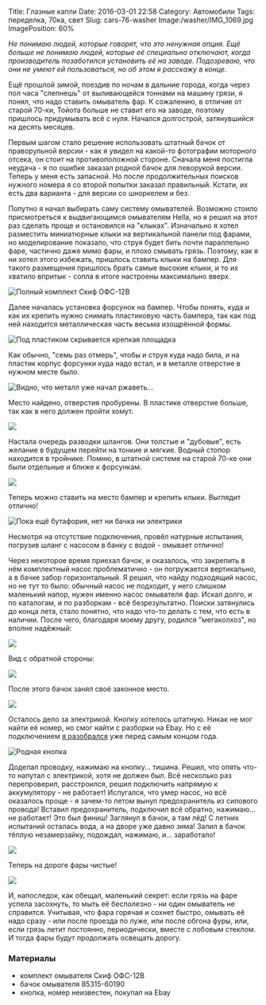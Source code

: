 Title: Глазные капли
Date: 2016-03-01 22:58
Category: Автомобили
Tags: переделка, 70ка, свет
Slug: cars-76-washer
Image:/washer/IMG_1069.jpg
ImagePosition: 60%

_Не понимаю людей, которые говорят, что это ненужная опция. Ещё больше не понимаю людей, которые её специально отключают, когда производитель позаботился установить её на заводе. Подозреваю, что они не умеют ей пользоваться, но об этом я расскажу в конце._

Ещё прошлой зимой, поездив по ночам в дальние города, когда через пол часа "слепнешь" от выливающейся тоннами на машину грязи, я понял, что надо ставить омыватель фар. К сожалению, в отличие от старой 70-ки, Тойота больше не ставит его на заводе, поэтому пришлось придумывать всё с нуля. Начался долгострой, затянувшийся на десять месяцев.

Первым шагом стало решение использовать штатный бачок от праворульной версии - как я увидел на какой-то фотографии моторного отсека, он стоит на противоположной стороне. Сначала меня постигла неудача - я по ошибке заказал родной бачок для леворукой версии. Теперь у меня есть запасной. Но после продолжительных поисков нужного номера я со второй попытки заказал правильный. Кстати, их есть два варианта - для версии со шноркелем и без.

Попутно я начал выбирать саму систему омывателей. Возможно стоило присмотреться к выдвигающимся омывателям Hella, но я решил на этот раз сделать проще и остановился на "клыках". Изначально я хотел разместить миниатюрные клыки на вертикальной панели под фарами, но моделирование показало, что струя будет бить почти параллельно фаре, частично даже мимо фары, и плохо смывать грязь. Поэтому, как я ни хотел этого избежать, пришлось ставить клыки на бампер. Для такого размещения пришлось брать самые высокие клыки, и то их хватило впритык - сопла в итоге настроены максимально вверх.

![Полный комплект Скиф ОФС-12В]({attach}washer/1070577183.jpg)

Далее началась установка форсунок на бампер. Чтобы понять, куда и как их крепить нужно снимать пластиковую часть бампера, так как под ней находится металлическая часть весьма изощрённой формы.

![Под пластиком скрывается крепкая площадка]({attach}washer/IMG_20150214_151140.jpg)

Как обычно, "семь раз отмерь", чтобы и струя куда надо била, и на пластик корпус форсунки куда надо встал, и в металле отверстие в нужном месте было.

![Видно, что металл уже начал ржаветь...]({attach}washer/IMG_20150214_150216.jpg)

Место найдено, отверстия пробурены. В пластике отверстие больше, так как в него должен пройти хомут.

![]({attach}washer/IMG_20150214_172456.jpg)

Настала очередь разводки шлангов. Они толстые и "дубовые", есть желание в будущем перейти на тонкие и мягкие. Водный стопор находится в тройнике. Помню,  в штатной системе на старой 70-ке они были отдельные и ближе к форсункам.

![]({attach}washer/IMG_20150214_154502.jpg)

Теперь можно ставить на место бампер и крепить клыки. Выглядит отлично!

![Пока ещё бутафория, нет ни бачка ни электрики]({attach}washer/IMG_20150215_090706.jpg)

Несмотря на отсутствие подключения, провёл натурные испытания, погрузив шланг с насосом в банку с водой - омывает отлично!

Через некоторое время приехал бачок, и оказалось, что закрепить в нём комплектный насос проблематично - он погружается вертикально, а в бачке забор горизонтальный. Я решил, что найду подходящий насос, но не тут то было: обычный насос не подходит, у него слишком маленький напор, нужен именно насос омывателя фар. Искал долго, и по каталогам, и по разборкам - всё безрезультатно. Поиски затянулись до конца лета, стало понятно, что надо что-то делать с тем, что есть в наличии. После чего, благодаря моему другу, родился "мегаколхоз", но вполне надёжный:

![]({attach}washer/IMG_20150607_183001.jpg)

Вид с обратной стороны:

![]({attach}washer/IMG_20150607_182843.jpg)

После этого бачок занял своё законное место.

![]({attach}washer/IMG_20150607_184039.jpg)

Осталось дело за электрикой. Кнопку хотелось штатную. Никак не мог найти её номер, но смог найти с разборки на Ebay. Но с её подключением [я разобрался]({filename}buttons.md) уже перед самым концом года.

![Родная кнопка]({attach}washer/IMG_20160301_081228.jpg)

Доделал проводку, нажимаю на кнопку... тишина. Решил, что опять что-то напутал с электрикой, хотя не должен был. Всё несколько раз перепроверил, расстроился, решил подключить напрямую к аккумулятору - не работает! Испугался, что умер насос, но всё оказалось проще - я зачем-то летом вынул предохранитель из силового провода! Вставил предохранитель, подключил всё обратно, нажимаю... не работает! Это был финиш! Заглянул в бачок, а там лёд! С летних испытаний осталась вода, а на дворе уже давно зима! Залил в бачок тёплую незамерзайку, подождал, нажимаю, и... заработало!

![]({attach}washer/IMG_1069.jpg)

Теперь на дороге фары чистые!

![]({attach}washer/IMG_1074.jpg)

И, напоследок, как обещал, маленький секрет: если грязь на фаре успела засохнуть, то мыть её бесполезно - ни один омыватель не справится. Учитывая, что фара горячая и сохнет быстро, омывать её надо сразу - или после проезда по луже, или после обгона фуры, или, если грязь летит постоянно, периодически, вместе с лобовым стеклом. И тогда фары будут продолжать освещать дорогу.

### Материалы

- комплект омывателя Скиф ОФС-12В
- бачок омывателя 85315-60190
- кнопка, номер неизвестен, покупал на Ebay

